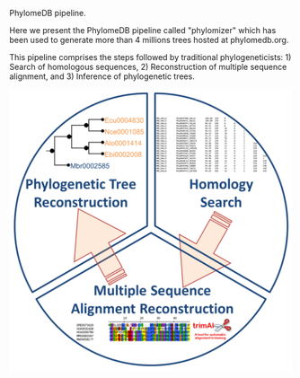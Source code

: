PhylomeDB pipeline.

Here we present the PhylomeDB pipeline called "phylomizer" which has been used to generate more than 4 millions trees hosted at phylomedb.org.

This pipeline comprises the steps followed by traditional phylogeneticists: 1) Search of homologous sequences, 2) Reconstruction of multiple sequence alignment, and 3) Inference of phylogenetic trees.

![SchemePipeline](/docs/pipeline.2016.png)

